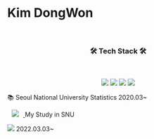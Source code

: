# Kim DongWon
</br>
<p align="center">
<h3 align="center"><b>🛠 Tech Stack 🛠</b></h3>
</br>
<p align="center">
<img src="https://img.shields.io/badge/R-276DC3?style=flat-square&logo=R&logoColor=white"/></a>
<img src="https://img.shields.io/badge/Python-3766AB?style=flat-square&logo=Python&logoColor=white"/></a>
<img src="https://img.shields.io/badge/c++-00599C?style=flat-square&logo=c%2B%2B&logoColor=white"/></a>
<img src="https://img.shields.io/badge/JAVA-007396?style=flat-square&logo=java&logoColor=white"></a> 


:books: Seoul National University Statistics 2020.03~

<a href="https://www.instagram.com/eva_chamchiii/">
    <img 
        src="http://img.shields.io/badge/-Instagram-222222?style=flat-square&logo=Instagram&link=https://www.instagram.com/eva_chamchiii/"
        style="height : auto; margin-left : 10px; margin-right : 10px;"/>
</a> My Study in SNU

<img 
     src="https://img.shields.io/badge/Github-181717?style=flat-square&logo=github&logoColor=white"> 2022.03.03~

